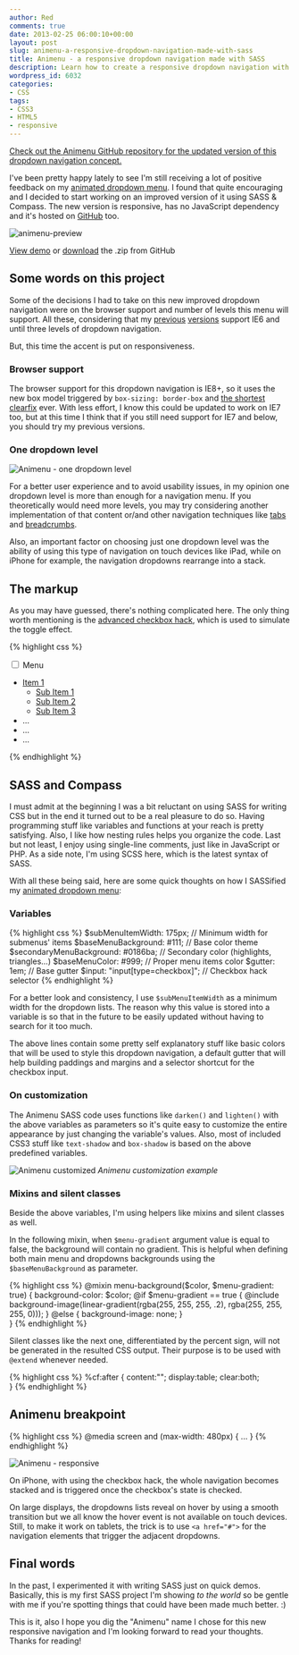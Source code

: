 ```yaml
---
author: Red
comments: true
date: 2013-02-25 06:00:10+00:00
layout: post
slug: animenu-a-responsive-dropdown-navigation-made-with-sass
title: Animenu - a responsive dropdown navigation made with SASS
description: Learn how to create a responsive dropdown navigation with SASS and Compass. The project is hosted also on GitHub.
wordpress_id: 6032
categories:
- CSS
tags:
- CSS3
- HTML5
- responsive
---
```


<ins>Check out the [Animenu GitHub repository](https://github.com/catalinred/Animenu) for the updated version of this dropdown navigation concept.</ins>

I've been pretty happy lately to see I'm still receiving a lot of positive feedback on my [animated dropdown menu](http://www.red-team-design.com/css3-animated-dropdown-menu). I found that quite encouraging and I decided to start working on an improved version of it using SASS & Compass. The new version is responsive, has no JavaScript dependency and it's hosted on [GitHub](https://github.com/catalinred/Animenu) too.

![animenu-preview](/wp-content/uploads/2013/02/animenu-preview.png)

<!-- more -->

[View demo](/wp-content/uploads/2013/02/animenu-demo.html)
or [download](https://github.com/catalinred/Animenu) the .zip from GitHub

## Some words on this project

Some of the decisions I had to take on this new improved dropdown navigation were on the browser support and number of levels this menu will support. All these, considering that my [previous](http://www.red-team-design.com/css3-dropdown-menu) [versions](http://www.red-team-design.com/css3-animated-dropdown-menu) support IE6 and until three levels of dropdown navigation.

But, this time the accent is put on responsiveness.

### Browser support

The browser support for this dropdown navigation is IE8+, so it uses the new box model triggered by `box-sizing: border-box` and [the shortest clearfix](http://www.css-101.org/articles/clearfix/latest-new-clearfix-so-far.php) ever. With less effort, I know this could be updated to work on IE7 too, but at this time I think that if you still need support for IE7 and below, you should try my previous versions.


### One dropdown level

![Animenu - one dropdown level](/wp-content/uploads/2013/02/one-dropdown-level.png)

For a better user experience and to avoid usability issues, in my opinion one dropdown level is more than enough for a navigation menu. If you theoretically would need more levels, you may try considering another implementation of that content or/and other navigation techniques like [tabs](http://www.red-team-design.com/google-play-minimal-tabs-with-css3-jquery) and [breadcrumbs](http://www.red-team-design.com/css3-breadcrumbs).

Also, an important factor on choosing just one dropdown level was the ability of using this type of navigation on touch devices like iPad, while on iPhone for example, the navigation dropdowns rearrange into a stack.

## The markup

As you may have guessed, there's nothing complicated here. The only thing worth mentioning is the [advanced checkbox hack](http://timpietrusky.com/advanced-checkbox-hack), which is used to simulate the toggle effect.
    
{% highlight css %}
<nav class="animenu">   
    <input type="checkbox" id="button">
    <label for="button" onclick>Menu</label>
    <ul>
        <li>
            <a href="#">Item 1</a>
            <ul>
                <li><a href="">Sub Item 1</a></li>
                <li><a href="">Sub Item 2</a></li>
                <li><a href="">Sub Item 3</a></li>
            </ul>
        </li>
        <li> ... </li>
        <li> ... </li>
        <li> ... </li>
    </ul>
</nav>
{% endhighlight %}   


## SASS and Compass

I must admit at the beginning I was a bit reluctant on using SASS for writing CSS but in the end it turned out to be a real pleasure to do so. Having programming stuff like variables and functions at your reach is pretty satisfying. Also, I like how nesting rules helps you organize the code. Last but not least, I enjoy using single-line comments, just like in JavaScript or PHP. As a side note, I'm using SCSS here, which is the latest syntax of SASS.

With all these being said, here are some quick thoughts on how I SASSified my [animated dropdown menu](http://www.red-team-design.com/css3-animated-dropdown-menu):

### Variables
    
{% highlight css %}
$subMenuItemWidth: 175px;           // Minimum width for submenus' items
$baseMenuBackground: #111;          // Base color theme
$secondaryMenuBackground: #0186ba;  // Secondary color (highlights, triangles...)
$baseMenuColor: #999;               // Proper menu items color
$gutter: 1em;                       // Base gutter
$input: "input[type=checkbox]";     // Checkbox hack selector
{% endhighlight %}

For a better look and consistency, I use `$subMenuItemWidth` as a minimum width for the dropdown lists. The reason why this value is stored into a variable is so that in the future to be easily updated without having to search for it too much.

The above lines contain some pretty self explanatory stuff like basic colors that will be used to style this dropdown navigation, a default gutter that will help building paddings and margins and a selector shortcut for the checkbox input.


### On customization

The Animenu SASS code uses functions like `darken()` and `lighten()` with the above variables as parameters so it's quite easy to customize the entire appearance by just changing the variable's values. Also, most of included CSS3 stuff like `text-shadow` and `box-shadow` is based on the above predefined variables.

![Animenu customized](/wp-content/uploads/2013/02/animenu-customized.png)
_Animenu customization example_

### Mixins and silent classes


Beside the above variables, I'm using helpers like mixins and silent classes as well.

In the following mixin, when `$menu-gradient` argument value is equal to false, the background will contain no gradient. This is helpful when defining both main menu and dropdowns backgrounds using the `$baseMenuBackground` as parameter.

    
{% highlight css %}
@mixin menu-background($color, $menu-gradient: true) {
    background-color: $color;
    @if $menu-gradient == true {
        @include background-image(linear-gradient(rgba(255, 255, 255, .2),
                              rgba(255, 255, 255, 0)));
    }
    @else {
        background-image: none;
    }   
}
{% endhighlight %}    
  

Silent classes like the next one, differentiated by the percent sign, will not be generated in the resulted CSS output. Their purpose is to be used with `@extend` whenever needed.


{% highlight css %}
%cf:after {
    content:"";
    display:table;
    clear:both;     
}
{% endhighlight %}
    

## Animenu breakpoint
{% highlight css %}
@media screen and (max-width: 480px) {
  ...
}
{% endhighlight %}


![Animenu - responsive ](/wp-content/uploads/2013/02/animenu-responsive.png)

On iPhone, with using the checkbox hack, the whole navigation becomes stacked and is triggered once the checkbox's state is checked.

On large displays, the dropdowns lists reveal on hover by using a smooth transition but we all know the hover event is not available on touch devices. Still, to make it work on tablets, the trick is to use `<a href="#">` for the navigation elements that trigger the adjacent dropdowns.

## Final words

In the past, I experimented it with writing SASS just on quick demos. Basically, this is my first SASS project I'm showing _to the world_ so be gentle with me if you're spotting things that could have been made much better. :)

This is it, also I hope you dig the "Animenu" name I chose for this new responsive navigation and I'm looking forward to read your thoughts. Thanks for reading!